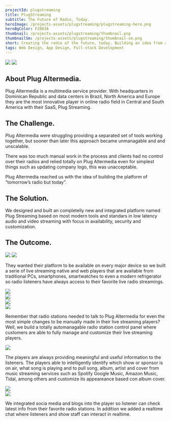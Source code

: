 ```yaml
---
projectId: plugstreaming
title: PlugStreaming
subtitle: The Future of Radio, Today.
heroImage: /projects-assets/plugstreaming/plugstreaming-hero.png
heroBgColor: F2003A
thumbnail: /projects-assets/plugstreaming/thumbnail.png
thumbnailSm: /projects-assets/plugstreaming/thumbnail-sm.png
short: Creating the radio of the future, today. Building an idea from a blank page to an innovative product suite
tags: Web Design, App Design, Full-stack Development
---
```


<!-- Logos -->
<div class="ch-project__logos">

<img class="" src="/projects-assets/plugstreaming/plugaltermedia-logo.png" />

<img class="" src="/projects-assets/plugstreaming/plugstreaming-logo.png" />

</div>
<!--/ Logos -->

<div class="ch-project__intro">

<div class="section">

## About Plug Altermedia.

Plug Altermedia is a multimedia service provider. With headquarters in Dominican Republic and data centers in Brazil, North America and Europe they are the most innovative player in online radio field in Central and South America with their SaaS, Plug Streaming.

</div>

<div class="section">

## The Challenge.

Plug Altermedia were struggling providing a separated set of tools working together, but sooner than later this approach became unmanagable and and unscalable.

There was too much manual work in the process and clients had no control over their radios and relied totally on Plug Altermedia even for simplest things such as updating company logo, this was unacceptable.

Plug Altermedia reached us with the idea of building the platform of “tomorrow’s radio but today”.

</div>

<div class="section">

## The Solution.

We designed and built an completelly new and integrated platform named Plug Streaming based on most modern tools and standars in low latency audio and video streaming with focus in availability, security and customization.

</div>

</div>

<div class="section ch-project__outcome">

## The Outcome.

<img class="mb-6" src="/projects-assets/plugstreaming/PlugStreaming - Devices Mockup.png" />

<img class="mb-6" src="/projects-assets/plugstreaming/PlugStreaming - Embeddable Player.png" />

They wanted their platform to be available on every major device so we built a serie of live streaming native and web players that are available from traditional PCs, smartphones, smartwatches to even a modern refrigerator so radio listeners have always access to their favorite live radio streamings.

</div>

<div class="section ch-project__outcome">
<div class="flex space-x-6 mb-6">
  <div class="flex-1 w-1/2">
    <img src="/projects-assets/plugstreaming/PlugStreaming - Player 01.png" />
  </div>

  <div class="flex-1 w-1/2">
    <img src="/projects-assets/plugstreaming/PlugStreaming - Player 02.png" />
  </div>
</div>

<div class="flex space-x-6 mb-6">
  <div class="flex-1 w-1/2">
    <img src="/projects-assets/plugstreaming/PlugStreaming - Player 03.png" />
  </div>

  <div class="flex-1 w-1/2">
    <img src="/projects-assets/plugstreaming/PlugStreaming - Player 04.png" />
  </div>
</div>

Remember that radio stations needed to talk to Plug Altermedia for even the most simple changes to be manually made in their live streaming players? Well, we build a totally automanagable radio station control panel where customers are able to fully manage and customize their live streaming players.

</div>

<div class="section ch-project__outcome">
<img class="mb-6" src="/projects-assets/plugstreaming/PlugStreaming - Features.png" />

The players are always providing meaningful and useful information to the listeners. The players able to intelligently identify which show or sponsor is on air, what song is playing and to pull song, album, artist and cover from music streaming services such as Spotify Google Music, Amazon Music, Tidal, among others and customize its appeareance based con album cover.

</div>

<div class="section ch-project__outcome">
<div class="flex items-center space-x-6 mb-6">
  <div class="flex-auto w-2/3">
    <img src="/projects-assets/plugstreaming/PlugStreaming - Social.png" />
  </div>

  <div class="flex-auto w-1/3">
    <img src="/projects-assets/plugstreaming/PlugStreaming - Chat.png" />
  </div>
</div>

We integrated socia media and blogs into the player so listener can check latest info from their favorite radio stations. In addition we added a realtime chat where listeners and show staff can interact in realtime.

</div>

